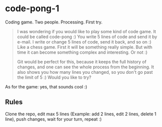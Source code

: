 code-pong-1
===========

Coding game. Two people. Processing. First try.

> I was wondering if you would like to play some kind of code game. It
> could be called code-pong :) You write 5 lines of code and send it by
> e-mail. I write or change 5 lines of code, send it back, and so on :)
> Like a chess game. First it will be something really simple. But with
> time it can become something complex and interesting. Or not :)
>
> Git would be perfect for this, because it keeps the full history of
> changes, and one can see the whole process from the beginning. It also
> shows you how many lines you changed, so you don't go past the limit of
> 5 :) Would you like to try?

As for the game: yes, that sounds cool :)

## Rules

Clone the repo, edit max 5 lines (Example: add 2 lines, edit 2 lines, delete 1 line), push changes, wait for your turn, repeat :)
